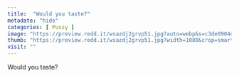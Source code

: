 ```yaml
---
title:  "Would you taste?"
metadate: "hide"
categories: [ Pussy ]
image: "https://preview.redd.it/wsazdj2grvp51.jpg?auto=webp&s=c3de0904d3a0ae06a5991c74bac885ec31e83a49"
thumb: "https://preview.redd.it/wsazdj2grvp51.jpg?width=1080&crop=smart&auto=webp&s=736c8ae090375b7a8e95d2cf392563084f0b78bf"
visit: ""
---
```

Would you taste?

